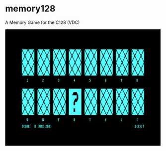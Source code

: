 # memory128
A Memory Game for the C128 (VDC)

<img src='screenshot.png' alt='screenshot C128' width=500 align='center'>  
